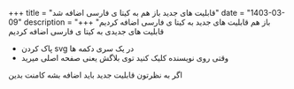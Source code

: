 +++
title = "قابلیت های جدید باز هم به کیتا ی فارسی اضافه شد"
date = "1403-03-09"
description = "باز هم قابلیت های جدید به کیتا ی فارسی اضافه کردیم"
+++
قابلیت های جدیدی به کیتا ی فارسی اضافه کردیم

- پاک کردن svg در یک سری دکمه ها
- وقتی روی نویسنده کلیک کنید توی بلاگش یعنی صفحه اصلی میرید

اگر به نظرتون قابلیت جدید باید اضافه بشه کامنت بدین